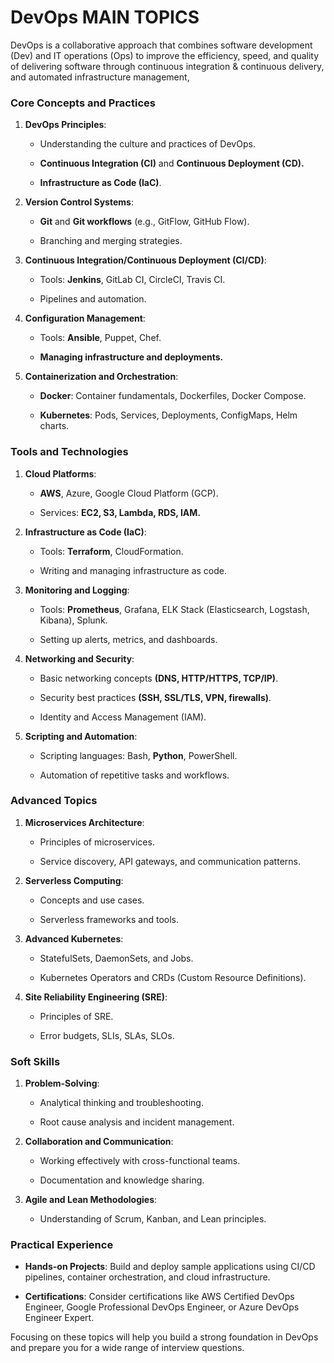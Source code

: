 <H1>DevOps MAIN TOPICS</H1>

DevOps is a collaborative approach that combines software development (Dev) and IT operations (Ops) to improve the efficiency, speed, and quality of delivering software through continuous integration & continuous delivery, and automated infrastructure management,

### Core Concepts and Practices

1. **DevOps Principles**:

   - Understanding the culture and practices of DevOps.

   - **Continuous Integration (CI)** and **Continuous Deployment (CD).**

    - **Infrastructure as Code (IaC)**.

2. **Version Control Systems**:

    - **Git** and **Git workflows** (e.g., GitFlow, GitHub Flow).

   - Branching and merging strategies.

3. **Continuous Integration/Continuous Deployment (CI/CD)**:

   - Tools: **Jenkins**, GitLab CI, CircleCI, Travis CI.

   - Pipelines and automation.

4. **Configuration Management**:

    - Tools: **Ansible**, Puppet, Chef.

    - **Managing infrastructure and deployments.**

5. **Containerization and Orchestration**:

    - **Docker**: Container fundamentals, Dockerfiles, Docker Compose.

    - **Kubernetes**: Pods, Services, Deployments, ConfigMaps, Helm charts.

### Tools and Technologies

1. **Cloud Platforms**:

   - **AWS**, Azure, Google Cloud Platform (GCP).

    - Services: **EC2, S3, Lambda, RDS, IAM.**

2. **Infrastructure as Code (IaC)**:

   - Tools: **Terraform**, CloudFormation.

    - Writing and managing infrastructure as code.

3. **Monitoring and Logging**:

   - Tools: **Prometheus**, Grafana, ELK Stack (Elasticsearch, Logstash, Kibana), Splunk.

   - Setting up alerts, metrics, and dashboards.

4. **Networking and Security**:

    - Basic networking concepts **(DNS, HTTP/HTTPS, TCP/IP)**.

    - Security best practices **(SSH, SSL/TLS, VPN, firewalls)**.

    - Identity and Access Management (IAM).

5. **Scripting and Automation**:

    - Scripting languages: Bash, **Python**, PowerShell.

    - Automation of repetitive tasks and workflows.

### Advanced Topics

1. **Microservices Architecture**:

    - Principles of microservices.

   - Service discovery, API gateways, and communication patterns.

2. **Serverless Computing**:
  
   - Concepts and use cases.

    - Serverless frameworks and tools.

3. **Advanced Kubernetes**:

    - StatefulSets, DaemonSets, and Jobs.

   - Kubernetes Operators and CRDs (Custom Resource Definitions).

4. **Site Reliability Engineering (SRE)**:

   - Principles of SRE.

   - Error budgets, SLIs, SLAs, SLOs.

### Soft Skills

1. **Problem-Solving**:

    - Analytical thinking and troubleshooting.

   - Root cause analysis and incident management.

2. **Collaboration and Communication**:

    - Working effectively with cross-functional teams.

    - Documentation and knowledge sharing.

3. **Agile and Lean Methodologies**:

   - Understanding of Scrum, Kanban, and Lean principles.

### Practical Experience


- **Hands-on Projects**: Build and deploy sample applications using CI/CD pipelines, container orchestration, and cloud infrastructure.

- **Certifications**: Consider certifications like AWS Certified DevOps Engineer, Google Professional DevOps Engineer, or Azure DevOps Engineer Expert.

Focusing on these topics will help you build a strong foundation in DevOps and prepare you for a wide range of interview questions.
